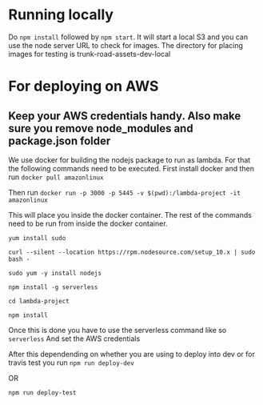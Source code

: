 # Running locally

Do `npm install` followed by `npm start`. It will start a local S3 and you can use the node server URL to check for images. The directory for placing images for testing is trunk-road-assets-dev-local

# For deploying on AWS
## Keep your AWS credentials handy. Also make sure you remove node_modules and package.json folder

We use docker for building the nodejs package to run as lambda. For that the following commands need to be executed.
First install docker and then run 
`docker pull amazonlinux`

Then run 
`docker run -p 3000 -p 5445 -v $(pwd):/lambda-project -it amazonlinux`

This will place you inside the docker container. The rest of the commands need to be run from inside the docker container.

`yum install sudo`

`curl --silent --location https://rpm.nodesource.com/setup_10.x | sudo bash -`

`sudo yum -y install nodejs`

`npm install -g serverless`

`cd lambda-project`

`npm install`

Once this is done you have to use the serverless command like so
`serverless`
And set the AWS credentials

After this dependending on whether you are using to deploy into dev or for travis test you run
`npm run deploy-dev`

OR 

`npm run deploy-test`
